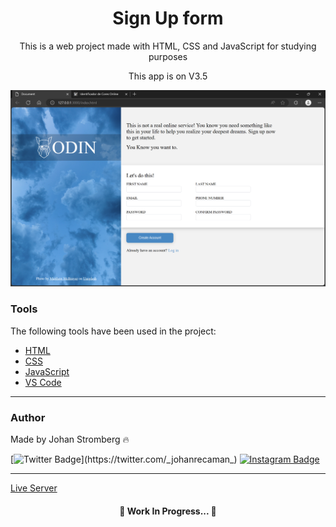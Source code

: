 <h1 align="center">Sign Up form</h1>

<p align="center">This is a web project made with HTML, CSS and JavaScript for studying purposes</p>
<p align="center">This app is on V3.5</p>

<img src="./lib/images/signup_print.png"></img>

### Tools

The following tools have been used in the project:

- [HTML](https://html.com/)
- [CSS](https://developer.mozilla.org/pt-BR/docs/Web/CSS)
- [JavaScript](https://www.javascript.com/)
- [VS Code](https://code.visualstudio.com)
---

### Author
Made by Johan Stromberg :fire:

[![Twitter Badge](https://img.shields.io/badge/Twitter-1DA1F2?style=for-the-badge&logo=twitter&logoColor=white&link=https://twitter.com/_johanrecaman_)](https://twitter.com/_johanrecaman_)
[![Instagram Badge](https://img.shields.io/badge/-Instagram-%23E4405F?style=for-the-badge&logo=instagram&logoColor=white)](https://instagram.com/_johanrecaman_)

---
[Live Server](https://johanrecaman.github.io/sign-up-form/)

<h4 align="center">
  🚧  Work In Progress...  🚧
</h4>
